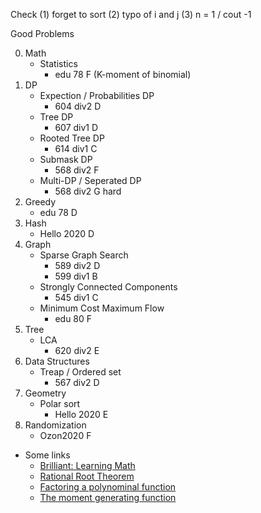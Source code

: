 Check (1) forget to sort (2) typo of i and j (3) n = 1 / cout -1

Good Problems

0. Math
    - Statistics
        - edu 78 F (K-moment of binomial)
1. DP
    - Expection / Probabilities DP
        - 604 div2 D
    - Tree DP
        - 607 div1 D
    - Rooted Tree DP
        - 614 div1 C
    - Submask DP
        - 568 div2 F
    - Multi-DP / Seperated DP
        - 568 div2 G hard
2. Greedy
    - edu 78 D
3. Hash
    - Hello 2020 D
4. Graph
    - Sparse Graph Search
        - 589 div2 D
        - 599 div1 B
    - Strongly Connected Components
        - 545 div1 C
    - Minimum Cost Maximum Flow
        - edu 80 F
5. Tree
    - LCA
        - 620 div2 E
6. Data Structures
    - Treap / Ordered set
        - 567 div2 D
7. Geometry
    - Polar sort
        - Hello 2020 E
8. Randomization
    - Ozon2020 F


- Some links
    - [Brilliant: Learning Math](https://brilliant.org/daily-problems/)
    - [Rational Root Theorem](https://brilliant.org/wiki/rational-root-theorem/)
    - [Factoring a polynominal function](https://courses.lumenlearning.com/ivytech-collegealgebra/chapter/find-zeros-of-a-polynomial-function/)
    - [The moment generating function](https://mathcs.clarku.edu/~djoyce/ma217/moment.pdf)
